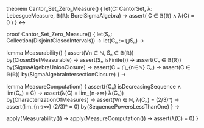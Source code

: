 theorem Cantor_Set_Zero_Measure() {
  let(C: CantorSet, λ: LebesgueMeasure, 𝔹(ℝ): BorelSigmaAlgebra) →
  assert(
    C ∈ 𝔹(ℝ) ∧ λ(C) = 0
  )
} ↔

proof Cantor_Set_Zero_Measure() {
  let(Sₙ: Collection(DisjointClosedIntervals)) →
  let(Cₙ := ⋃Sₙ) →
  
  lemma Measurability() {
    assert(∀n ∈ ℕ, Sₙ ∈ 𝔹(ℝ)) by(ClosedSetMeasurable) →
    assert(Sₙ.isFinite()) →
    assert(Cₙ ∈ 𝔹(ℝ)) by(SigmaAlgebraUnionClosure) →
    assert(C = ⋂_{n∈ℕ} Cₙ) →
    assert(C ∈ 𝔹(ℝ)) by(SigmaAlgebraIntersectionClosure)
  } →

  lemma MeasureComputation() {
    assert({Cₙ} isDecreasingSequence ∧ lim(Cₙ) = C) →
    assert(λ(C) = lim_{n→∞} λ(Cₙ)) by(CharacterizationOfMeasures) →
    assert(∀n ∈ ℕ, λ(Cₙ) = (2/3)ⁿ) →
    assert(lim_{n→∞} (2/3)ⁿ = 0) by(SequencePowersLessThanOne)
  } →

  apply(Measurability()) →
  apply(MeasureComputation()) →
  assert(λ(C) = 0)
}